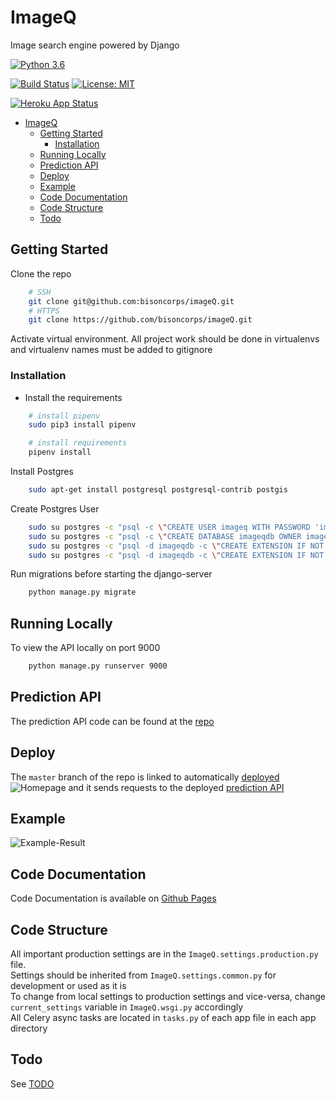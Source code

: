 # ImageQ

Image search engine powered by Django

[![Python 3.6](https://img.shields.io/badge/python-3.6-blue.svg)](https://www.python.org/downloads/release/python-360/)

[![Build Status](https://travis-ci.com/bisoncorps/imageQ.svg?branch=master)](https://travis-ci.com/bisoncorps/imageQ)
[![License: MIT](https://img.shields.io/badge/License-MIT-yellow.svg)](https://opensource.org/licenses/MIT)

[![Heroku App Status](http://heroku-shields.herokuapp.com/bisoncorps-imageq)](https://bisoncorps-imageq.herokuapp.com)

- [ImageQ](#imageq)
  - [Getting Started](#getting-started)
    - [Installation](#installation)
  - [Running Locally](#running-locally)
  - [Prediction API](#prediction-api)
  - [Deploy](#deploy)
  - [Example](#example)
  - [Code Documentation](#code-documentation)
  - [Code Structure](#code-structure)
  - [Todo](#todo)

## Getting Started

Clone the repo

```bash
    # SSH
    git clone git@github.com:bisoncorps/imageQ.git
    # HTTPS
    git clone https://github.com/bisoncorps/imageQ.git
```

Activate virtual environment. All project work should be done in virtualenvs and virtualenv names must be added to gitignore

### Installation

- Install the requirements

```bash
    # install pipenv
    sudo pip3 install pipenv

    # install requirements
    pipenv install
```


Install Postgres

```bash
    sudo apt-get install postgresql postgresql-contrib postgis
```

Create Postgres User

```bash
    sudo su postgres -c "psql -c \"CREATE USER imageq WITH PASSWORD 'imageq';\""
    sudo su postgres -c "psql -c \"CREATE DATABASE imageqdb OWNER imageq;\""
    sudo su postgres -c "psql -d imageqdb -c \"CREATE EXTENSION IF NOT EXISTS postgis;\""
    sudo su postgres -c "psql -d imageqdb -c \"CREATE EXTENSION IF NOT EXISTS postgis_topology;\""
```

Run migrations before starting the django-server

```bash
    python manage.py migrate
```

## Running Locally

To view the API locally on port 9000

```bash
    python manage.py runserver 9000
```

## Prediction API

The prediction API code can be found at the [repo](https://github.com/bisoncorps/imageQ_API)

## Deploy

The `master` branch of the repo is linked to automatically [deployed](https://bisoncorps-imageq.herokuapp.com)
![Homepage](docs/assets/homepage.png)
and it sends requests to the deployed [prediction API](https://imageqapi.appspot.com/)

## Example

![Example-Result](docs/assets/result.png)

## Code Documentation

Code Documentation is available on [Github Pages](https://bisoncorps.github.io/imageQ)

## Code Structure

All important production settings are in the `ImageQ.settings.production.py` file.<br />
Settings should be inherited from `ImageQ.settings.common.py` for development or used as it is<br />
To change from local settings to production settings and vice-versa, change `current_settings` variable in `ImageQ.wsgi.py` accordingly<br />
All Celery async tasks are located in `tasks.py` of each app file in each app directory

## Todo

See [TODO](TODO.md) 

